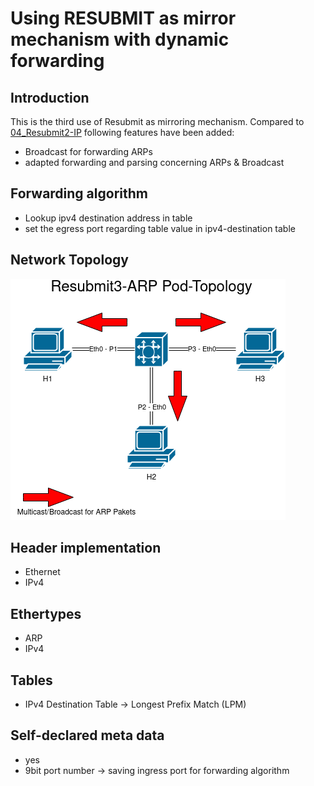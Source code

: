 # Using RESUBMIT as mirror mechanism with dynamic forwarding

## Introduction

This is the third use of Resubmit as mirroring mechanism. Compared to [04_Resubmit2-IP](https://github.com/Selltowitz/p4/tree/main/VM_Exercices/04_Resubmit2_IP) following features have been added:
- Broadcast for forwarding ARPs
- adapted forwarding and parsing concerning ARPs & Broadcast




## Forwarding algorithm
- Lookup ipv4 destination address in table
- set the egress port regarding table value in ipv4-destination table 
		


## Network Topology
![alt text](https://github.com/Selltowitz/p4/blob/main/Topo-Drawings/Resubmit3-ARP.png?raw=true)

## Header implementation
- Ethernet
- IPv4

## Ethertypes
- ARP
- IPv4

## Tables
- IPv4 Destination Table -> Longest Prefix Match (LPM)

## Self-declared meta data
- yes
- 9bit port number -> saving ingress port for forwarding algorithm